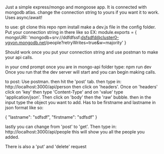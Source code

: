 Just a simple express/mongo and mongoose app. It is connected with mongodb atlas. change the connection string to yours if you want it to work. Uses async/await!

to use:
git clone this repo
npm install
make a dev.js file in the config folder. Put your connection string in there like so EX:
module.exports = {
  mongoURI: 'mongodb+srv://ddfdfssf:dsfsdfd@cluster0-vgyon.mongodb.net/people?retryWrites=true&w=majority'
}

Should work once you put your connection string and use postman to make your api calls.

in your cmd prompt once you are in mongo-api folder type: npm run dev
Once you run that the dev server will start and you can begin making calls.

to post: Use postman. then hit the 'post' tab. then type in: http://localhost:3000/api/person
then click on 'headers'. Once on 'headers'  click on 'key' then type 'Content-Type' and on 'value' type 'application/json'. Then click on 'body' then the 'raw' bubble. 
then in the input type the object you want to add. Has to be firstname and lastname in json format like so: 

{
	"lastname": "sdfsdf",
	"firstname": "sdfsdf"
}

lastly you can change from 'post' to 'get'. Then type in: http://localhost:3000/api/people
this will show you all the people you added. 

There is also a 'put' and 'delete' request

